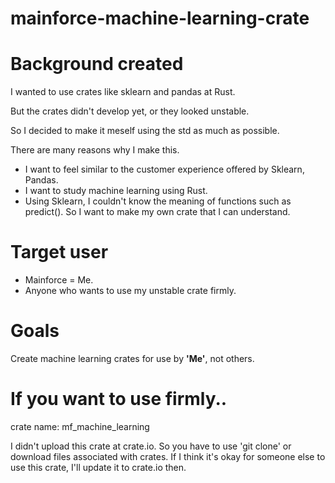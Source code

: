 # mainforce-machine-learning-crate
# Background created

I wanted to use crates like sklearn and pandas at Rust.

But the crates didn't develop yet, or they looked unstable.

So I decided to make it meself using the std as much as possible.

There are many reasons why I make this.

- I want to feel similar to the customer experience offered by Sklearn, Pandas.
- I want to study machine learning using Rust.
- Using Sklearn, I couldn't know the meaning of functions such as predict(). So I want to make my own crate that I can understand.

# Target user

- Mainforce = Me.
- Anyone who wants to use my unstable crate firmly.

# Goals

Create machine learning crates for use by **'Me'**, not others.

# If you want to use firmly..
crate name: mf_machine_learning

I didn't upload this crate at crate.io.
So you have to use 'git clone' or download files associated with crates.
If I think it's okay for someone else to use this crate,
I'll update it to crate.io then.
